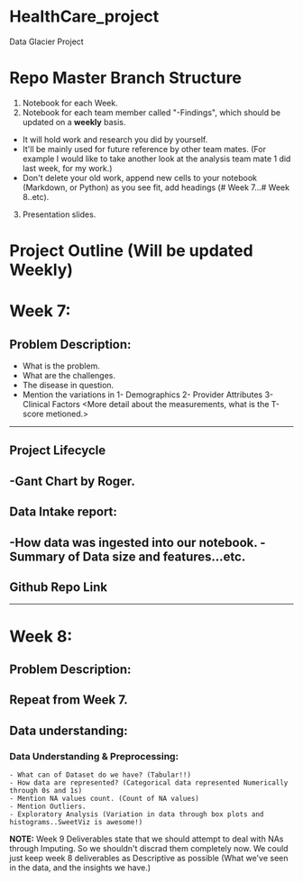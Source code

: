 # HealthCare_project
Data Glacier Project

# Repo Master Branch Structure

1. Notebook for each Week.
2. Notebook for each team member called "<Your name>-Findings", which should be updated on a **weekly** basis.
  * It will hold work and research you did by yourself.
  * It'll be mainly used for future reference by other team mates. (For example I would like to take another look at the analysis team mate 1 did last week, for my work.)
  * Don't delete your old work, append new cells to your notebook (Markdown, or Python) as you see fit, add headings (# Week 7...# Week 8..etc).
3. Presentation slides.

# Project Outline (Will be updated Weekly)

# Week 7:

## Problem Description: 

- What is the problem. 
- What are the challenges. 
- The disease in question. 
- Mention the variations in 
	1- Demographics
	2- Provider Attributes
	3- Clinical Factors <More detail about the measurements, what is the T-score metioned.>
---------------------------------------------------------------------------------------------------

## Project Lifecycle

-Gant Chart by Roger.
---------------------------------------------------------------------------------------------------

## Data Intake report:

-How data was ingested into our notebook.
-Summary of Data size and features...etc.
---------------------------------------------------------------------------------------------------

## Github Repo Link
---------------------------------------------------------------------------------------------------



# Week 8:

## Problem Description:

Repeat from Week 7.
---------------------------------------------------------------------------------------------------

## Data understanding:

### Data Understanding & Preprocessing:

	- What can of Dataset do we have? (Tabular!!)
	- How data are represented? (Categorical data represented Numerically through 0s and 1s)
	- Mention NA values count. (Count of NA values)
	- Mention Outliers. 
	- Exploratory Analysis (Variation in data through box plots and histograms..SweetViz is awesome!)

**NOTE:** Week 9 Deliverables state that we should attempt to deal with NAs through Imputing. So we shouldn't discrad them completely now. 
We could just keep week 8 deliverables as Descriptive as possible (What we've seen in the data, and the insights we have.)

